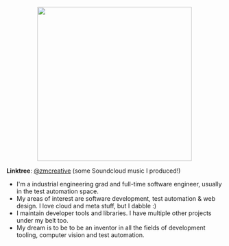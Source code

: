 <p align="center"><img src="https://github-readme-stats.vercel.app/api?username=zm-cttae&show=reviews&theme=github_dark" width="360px" /></p>

**Linktree**: [@zmcreative](https://linktr.ee/zmcreative) (some Soundcloud music I produced!)
- I'm a industrial engineering grad and full-time software engineer, usually in the test automation space.
- My areas of interest are software development, test automation & web design. I love cloud and meta stuff, but I dabble :)
- I maintain developer tools and libraries. I have multiple other projects under my belt too.
- My dream is to be to be an inventor in all the fields of development tooling, computer vision and test automation.
